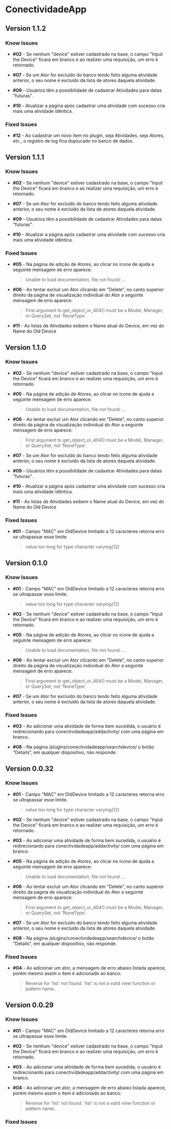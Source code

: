 # ConectividadeApp

## Version 1.1.2

### Know Issues

* **\#02** - Se nenhum "device" estiver cadastrado na base, o campo "Input the Device" ficará em branco e ao realizer uma requisição, um erro é retornado.

* **\#07** - Se um Ator for excluído do banco tendo feito alguma atividade anterior, o seu nome é excluído da lista de atores daquela atividade.

* **\#09** - Usuários têm a possibilidade de cadastrar Atividades para datas "futuras".

* **\#10** - Atualizar a página após cadastrar uma atividade com sucesso cria mais uma atividade idêntica.

### Fixed Issues

* **\#12** - Ao cadastrar um novo item no plugin, seja Atividades, seja Atores, etc., o registro de log fica duplucado no banco de dados.

## Version 1.1.1

### Know Issues

* **\#02** - Se nenhum "device" estiver cadastrado na base, o campo "Input the Device" ficará em branco e ao realizer uma requisição, um erro é retornado.

* **\#07** - Se um Ator for excluído do banco tendo feito alguma atividade anterior, o seu nome é excluído da lista de atores daquela atividade.

* **\#09** - Usuários têm a possibilidade de cadastrar Atividades para datas "futuras".

* **\#10** - Atualizar a página após cadastrar uma atividade com sucesso cria mais uma atividade idêntica.

### Fixed Issues

* **\#05** - Na página de adição de Atores, ao clicar no ícone de ajuda a seguinte mensagem de erro aparece:
    > Unable to load documentation, file not found: ...

* **\#06** - Ao tentar excluir um Ator clicando em "Delete", no canto superior direito da página de visualização individual do Ator
a seguinte mensagem de erro aparece:
    > First argument to get_object_or_404() must be a Model, Manager, or QuerySet, not 'NoneType'.

* **\#11** - As listas de Atividades exibem o Name atual do Device, em vez do Name do Old Device

## Version 1.1.0

### Know Issues

* **\#02** - Se nenhum "device" estiver cadastrado na base, o campo "Input the Device" ficará em branco e ao realizer uma requisição, um erro é retornado.

* **\#05** - Na página de adição de Atores, ao clicar no ícone de ajuda a seguinte mensagem de erro aparece:
    > Unable to load documentation, file not found: ...</del>

* **\#06** - Ao tentar excluir um Ator clicando em "Delete", no canto superior direito da página de visualização individual do Ator
a seguinte mensagem de erro aparece:
    > First argument to get_object_or_404() must be a Model, Manager, or QuerySet, not 'NoneType'.</del>

* **\#07** - Se um Ator for excluído do banco tendo feito alguma atividade anterior, o seu nome é excluído da lista de atores daquela atividade.

* **\#09** - Usuários têm a possibilidade de cadastrar Atividades para datas "futuras".

* **\#10** - Atualizar a página após cadastrar uma atividade com sucesso cria mais uma atividade idêntica.

* **\#11** - As listas de Atividades exibem o Name atual do Device, em vez do Name do Old Device

### Fixed Issues

* **\#01** - Campo "MAC" em OldDevice limitado a 12 caracteres retorna erro se ultrapassar esse limite.
    > value too long for type character varying(12)

## Version 0.1.0

### Know Issues

* **\#01** - Campo "MAC" em OldDevice limitado a 12 caracteres retorna erro se ultrapassar esse limite.
    > value too long for type character varying(12)

* **\#02** - Se nenhum "device" estiver cadastrado na base, o campo "Input the Device" ficará em branco e ao realizer uma requisição, um erro é retornado.

* **\#05** - Na página de adição de Atores, ao clicar no ícone de ajuda a seguinte mensagem de erro aparece:
    > Unable to load documentation, file not found: ...

* **\#06** - Ao tentar excluir um Ator clicando em "Delete", no canto superior direito da página de visualização individual do Ator
a seguinte mensagem de erro aparece:
    > First argument to get_object_or_404() must be a Model, Manager, or QuerySet, not 'NoneType'.

* **\#07** - Se um Ator for excluído do banco tendo feito alguma atividade anterior, o seu nome é excluido da lista de atores daquela atividade.

### Fixed Issues

* **\#03** - Ao adicionar uma atividade de forma bem sucedida, o usuário é redirecionardo para conectividadeapp/addactivity/ com uma página em branco.

* **\#08** - Na página /plugins/conectividadeapp/searchdevice/ o botão "Details", em qualquer dispositivo, não responde.

## Version 0.0.32

### Know Issues

* **\#01** - Campo "MAC" em OldDevice limitado a 12 caracteres retorna erro se ultrapassar esse limite.
    > value too long for type character varying(12)

* **\#02** - Se nenhum "device" estiver cadastrado na base, o campo "Input the Device" ficará em branco e ao realizer uma requisição, um erro é retornado.

* **\#03** - Ao adicionar uma atividade de forma bem sucedida, o usuário é redirecionardo para conectividadeapp/addactivity/ com uma página em branco.

* **\#05** - Na página de adição de Atores, ao clicar no ícone de ajuda a seguinte mensagem de erro aparece:
    > Unable to load documentation, file not found: ...

* **\#06** - Ao tentar excluir um Ator clicando em "Delete", no canto superior direito da página de visualização individual do Ator
a seguinte mensagem de erro aparece:
    > First argument to get_object_or_404() must be a Model, Manager, or QuerySet, not 'NoneType'.

* **\#07** - Se um Ator for excluido do banco tendo feito alguma atividade anterior, o seu nome é excluido da lista de atores daquela atividade.

* **\#08** - Na página /plugins/conectividadeapp/searchdevice/ o botão "Details", em qualquer dispositivo, não responde.

### Fixed Issues

* **\#04** - Ao adicionar um ator, a mensagem de erro abaixo listada aparece, porém mesmo assim o item é adicionado ao banco:

    > Reverse for 'list' not found. 'list' is not a valid view function or pattern name..

## Version 0.0.29

### Know Issues

* **\#01** - Campo "MAC" em OldDevice limitado a 12 caracteres retorna erro se ultrapassar esse limite.

* **\#02** - Se nenhum "device" estiver cadastrado na base, o campo "Input the Device" ficará em branco e ao realizer uma requisição, um erro é retornado.

* **\#03** - Ao adicionar uma atividade de forma bem sucedida, o usuário é redirecionardo para conectividadeapp/addactivity/ com uma página em branco.

* **\#04** - Ao adicionar um ator, a mensagem de erro abaixo listada aparece, porém mesmo assim o item é adicionado ao banco:

    > Reverse for 'list' not found. 'list' is not a valid view function or pattern name..

### Fixed Issues

